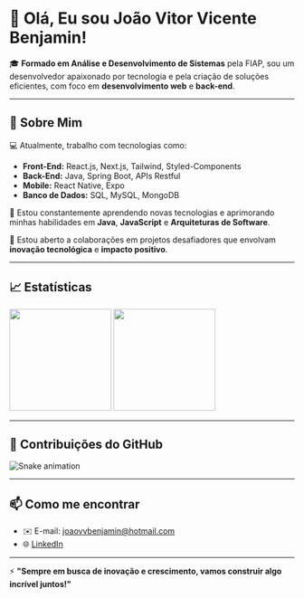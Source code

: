 # 👋 Olá, Eu sou João Vitor Vicente Benjamin!  

🎓 **Formado em Análise e Desenvolvimento de Sistemas** pela FIAP, sou um desenvolvedor apaixonado por tecnologia e pela criação de soluções eficientes, com foco em **desenvolvimento web** e **back-end**.  

---

## 🚀 Sobre Mim  

💻 Atualmente, trabalho com tecnologias como:  
- **Front-End:** React.js, Next.js, Tailwind, Styled-Components  
- **Back-End:** Java, Spring Boot, APIs Restful  
- **Mobile:** React Native, Expo  
- **Banco de Dados:** SQL, MySQL, MongoDB  

🌱 Estou constantemente aprendendo novas tecnologias e aprimorando minhas habilidades em **Java**, **JavaScript** e **Arquiteturas de Software**.  

👯 Estou aberto a colaborações em projetos desafiadores que envolvam **inovação tecnológica** e **impacto positivo**.  

---

## 📈 Estatísticas  

<div>
  <img height="180em" src="https://github-readme-stats.vercel.app/api?username=JoaovBenjamin&show_icons=true&theme=radical&count_private=true&hide_border=true" />
  <img height="180em" src="https://github-readme-stats.vercel.app/api/top-langs/?username=JoaovBenjamin&layout=compact&langs_count=8&theme=radical&hide_border=true"/>
</div>

---

## 🐍 Contribuições do GitHub

![Snake animation](https://github.com/JoaovBenjamin/JoaovBenjamin/blob/output/github-contribution-grid-snake.svg)

---

## 📫 Como me encontrar  

- ✉️ E-mail: joaovvbenjamin@hotmail.com  
- 🌐 [LinkedIn](https://www.linkedin.com/in/jo%C3%A3o-vitor-vb/)  

---

⚡ **"Sempre em busca de inovação e crescimento, vamos construir algo incrível juntos!"**  
